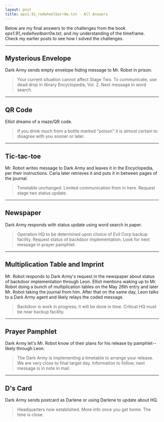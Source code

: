 ```yaml
---
layout: post
title: eps1.91_redwheelbarr0w.txt - All Answers
---
```


Below are my final answers to the challenges from the book *eps1.91_redwheelbarr0w.txt*, and my understanding of the timeframe. Check my earlier posts to see how I solved the challenges.

---

## Mysterious Envelope
Dark Army sends empty envelope hiding message to Mr. Robot in prison.
> Your current situation cannot affect Stage Two. To communicate, use dead drop in library Encyclopedia, Vol. 2. Next message in word search.

---

## QR Code
Elliot dreams of a maze/QR code.
> If you drink much from a bottle marked "poison" it is almost certain to disagree with you sooner or later.

---

## Tic-tac-toe
Mr. Robot writes message to Dark Army and leaves it in the Encyclopedia, per their instructions. Carla later retrieves it and puts it in between pages of the journal.
> Timetable unchanged. Limited communication from in here. Request stage two status update.

---

## Newspaper
Dark Army responds with status update using word search in paper.
> Operation HQ to be determined upon choice of Evil Corp backup facility. Request status of backdoor implementation. Look for next message in prayer pamphlet.

---

## Multiplication Table and Imprint
Mr. Robot responds to Dark Army's request in the newspaper about status of backdoor implementation through Leon. Elliot mentions waking up to Mr. Robot doing a bunch of multiplication tables on the May 26th entry and later Mr. Robot taking the journal from him. After that on the same day, Leon talks to a Dark Army agent and likely relays the coded message.
> Backdoor is work in progress; it will be done in time. Critical HQ must be near backup facility.

---

## Prayer Pamphlet
Dark Army let's Mr. Robot know of their plans for his release by pamphlet--likely through Leon.
> The Dark Army is implementing a timetable to arrange your release. We are very close to final target day. Information to follow; next message is in note in mail.

---

## D's Card
Dark Army sends postcard as Darlene or using Darlene to update about HQ.
> Headquarters now established. More info once you get home. The time is close.


